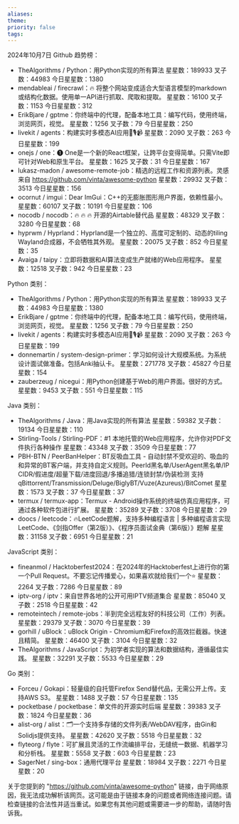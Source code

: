 ```yaml
---
aliases: 
theme: 
priority: false
tags:
---
```

2024年10月7日 Github 趋势榜：
- TheAlgorithms / Python：用Python实现的所有算法 星星数：189933 叉子数：44983 今日星星数：1380
- mendableai / firecrawl：🔥 将整个网站变成适合大型语言模型的markdown或结构化数据。使用单一API进行抓取、爬取和提取。 星星数：16100 叉子数：1153 今日星星数：312
- ErikBjare / gptme：你终端中的代理，配备本地工具：编写代码，使用终端，浏览网页，视觉。 星星数：1256 叉子数：79 今日星星数：250
- livekit / agents：构建实时多模态AI应用🤖🎙️📹 星星数：2090 叉子数：263 今日星星数：199
- onejs / one：❶ One是一个新的React框架，让跨平台变得简单。只需Vite即可针对Web和原生平台。 星星数：1625 叉子数：31 今日星星数：167
- lukasz-madon / awesome-remote-job：精选的远程工作和资源列表。灵感来自 https://github.com/vinta/awesome-python 星星数：29932 叉子数：3513 今日星星数：156
- ocornut / imgui：Dear ImGui：C++的无膨胀图形用户界面，依赖性最小。 星星数：60107 叉子数：10191 今日星星数：106
- nocodb / nocodb：🔥 🔥 🔥 开源的Airtable替代品 星星数：48329 叉子数：3280 今日星星数：68
- hyprwm / Hyprland：Hyprland是一个独立的、高度可定制的、动态的tiling Wayland合成器，不会牺牲其外观。 星星数：20075 叉子数：852 今日星星数：35
- Avaiga / taipy：立即将数据和AI算法变成生产就绪的Web应用程序。 星星数：12518 叉子数：942 今日星星数：23

Python 类别：
- TheAlgorithms / Python：用Python实现的所有算法 星星数：189933 叉子数：44983 今日星星数：1380
- ErikBjare / gptme：你终端中的代理，配备本地工具：编写代码，使用终端，浏览网页，视觉。 星星数：1256 叉子数：79 今日星星数：250
- livekit / agents：构建实时多模态AI应用🤖🎙️📹 星星数：2090 叉子数：263 今日星星数：199
- donnemartin / system-design-primer：学习如何设计大规模系统。为系统设计面试做准备。包括Anki抽认卡。 星星数：271778 叉子数：45827 今日星星数：154
- zauberzeug / nicegui：用Python创建基于Web的用户界面。很好的方式。 星星数：9453 叉子数：551 今日星星数：115

Java 类别：
- TheAlgorithms / Java：用Java实现的所有算法 星星数：59382 叉子数：19134 今日星星数：110
- Stirling-Tools / Stirling-PDF：#1 本地托管的Web应用程序，允许你对PDF文件执行各种操作 星星数：43348 叉子数：3509 今日星星数：77
- PBH-BTN / PeerBanHelper：BT反吸血工具 - 自动封禁不受欢迎的、吸血的和异常的BT客户端，并支持自定义规则。PeerId黑名单/UserAgent黑名单/IP CIDR/假进度/超量下载/进度回退/多播追猎/连锁封禁/伪装检测 支持 qBittorrent/Transmission/Deluge/BiglyBT/Vuze(Azureus)/BitComet 星星数：1573 叉子数：37 今日星星数：37
- termux / termux-app：Termux - Android操作系统的终端仿真应用程序，可通过各种软件包进行扩展。 星星数：35289 叉子数：3708 今日星星数：29
- doocs / leetcode：🔥LeetCode题解，支持多种编程语言 | 多种编程语言实现LeetCode、《剑指Offer（第2版）》、《程序员面试金典（第6版）》题解 星星数：31158 叉子数：6951 今日星星数：21

JavaScript 类别：
- fineanmol / Hacktoberfest2024：在2024年的Hacktoberfest上进行你的第一个Pull Request。不要忘记传播爱心，如果喜欢就给我们一个⭐️ 星星数：2264 叉子数：7286 今日星星数：89
- iptv-org / iptv：来自世界各地的公开可用IPTV频道集合 星星数：85040 叉子数：2518 今日星星数：42
- remoteintech / remote-jobs：半到完全远程友好的科技公司（工作）列表。 星星数：29379 叉子数：3070 今日星星数：39
- gorhill / uBlock：uBlock Origin - Chromium和Firefox的高效拦截器。快速且精简。 星星数：46400 叉子数：3104 今日星星数：32
- TheAlgorithms / JavaScript：为初学者实现的算法和数据结构，遵循最佳实践。 星星数：32291 叉子数：5533 今日星星数：29

Go 类别：
- Forceu / Gokapi：轻量级的自托管Firefox Send替代品，无需公开上传。支持AWS S3。 星星数：1488 叉子数：57 今日星星数：135
- pocketbase / pocketbase：单文件的开源实时后端 星星数：39383 叉子数：1824 今日星星数：36
- alist-org / alist：🗂️一个支持多存储的文件列表/WebDAV程序，由Gin和Solidjs提供支持。 星星数：42620 叉子数：5518 今日星星数：32
- flyteorg / flyte：可扩展且灵活的工作流编排平台，无缝统一数据、机器学习和分析栈。 星星数：5558 叉子数：603 今日星星数：23
- SagerNet / sing-box：通用代理平台 星星数：18984 叉子数：2271 今日星星数：20

关于您提到的 "https://github.com/vinta/awesome-python" 链接，由于网络原因，我无法成功解析该网页。这可能是由于链接本身的问题或者网络连接问题。请检查链接的合法性并适当重试。如果您有其他问题或需要进一步的帮助，请随时告诉我。
